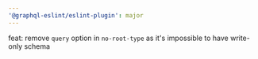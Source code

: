 ```yaml
---
'@graphql-eslint/eslint-plugin': major
---
```


feat: remove `query` option in `no-root-type` as it's impossible to have write-only schema
